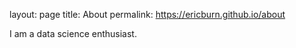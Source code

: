 
layout: page
title: About
permalink: https://ericburn.github.io/about

I am a data science enthusiast.
